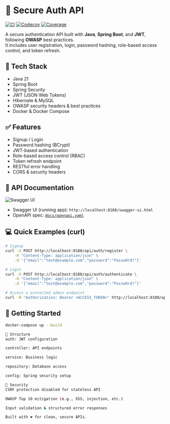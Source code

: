 # 🔐 Secure Auth API

[![CI](https://github.com/julie-raymond-dev/secure-auth-api/actions/workflows/ci.yml/badge.svg)](https://github.com/julie-raymond-dev/secure-auth-api/actions/workflows/ci.yml)
[![Codecov](https://codecov.io/gh/julie-raymond-dev/secure-auth-api/branch/main/graph/badge.svg)](https://codecov.io/gh/julie-raymond-dev/secure-auth-api)
[![Coverage](https://img.shields.io/badge/coverage-100%25-brightgreen)](target/site/jacoco/index.html)

A secure authentication API built with **Java**, **Spring Boot**, and **JWT**, following **OWASP** best practices.  
It includes user registration, login, password hashing, role-based access control, and token refresh.

## 🔧 Tech Stack
- Java 21
- Spring Boot
- Spring Security
- JWT (JSON Web Tokens)
- Hibernate & MySQL
- OWASP security headers & best practices
- Docker & Docker Compose

## ✅ Features
- Signup / Login
- Password hashing (BCrypt)
- JWT-based authentication
- Role-based access control (RBAC)
- Token refresh endpoint
- RESTful error handling
- CORS & security headers

## 📑 API Documentation

![Swagger UI](docs/swagger.png)


* Swagger UI (running app): `http://localhost:8180/swagger-ui.html`
* OpenAPI spec: [`docs/openapi.yaml`](docs/openapi.yaml)

## 💻 Quick Examples (curl)
```bash
# Signup
curl -X POST http://localhost:8180/api/auth/register \
    -H "Content-Type: application/json" \
    -d '{"email":"test@example.com","password":"Passw0rd!"}'

# Login
curl -X POST http://localhost:8180/api/auth/authenticate \
    -H "Content-Type: application/json" \
    -d '{"email":"test@example.com","password":"Passw0rd!"}'

# Access a protected admin endpoint
curl -H "Authorization: Bearer <ACCESS_TOKEN>" http://localhost:8180/api/admin/resource
```

## 🚀 Getting Started
```bash
docker-compose up --build

📂 Structure
auth: JWT configuration

controller: API endpoints

service: Business logic

repository: Database access

config: Spring security setup

🔐 Security
CSRF protection disabled for stateless API

OWASP Top 10 mitigation (e.g., XSS, injection, etc.)

Input validation & structured error responses

Built with ❤️ for clean, secure APIs.
